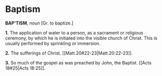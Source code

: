 # Baptism

**BAP'TISM**, _noun_ \[Gr. to baptize.\]

**1.** The application of water to a person, as a sacrament or religious ceremony, by which he is initiated into the visible church of Christ. This is usually performed by sprinkling or immersion.

**2.** The sufferings of Christ. [[Matt.20#22-23|Matt.20:22-23]].

**3.** So much of the gospel as was preached by John, the Baptist. [[Acts 18#25|Acts 18:25]].